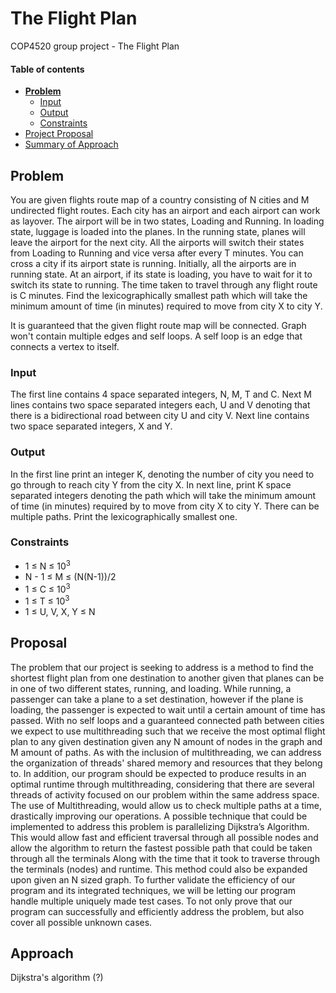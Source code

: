 # The Flight Plan
COP4520 group project - The Flight Plan
<h4>Table of contents</h4>
<ul>
  <li>
    <a href="#problem"><b>Problem</b></a>
    <ul>
      <li><a href="#input">Input</a></li>
      <li><a href="#output">Output</a></li>
      <li><a href="#constraints">Constraints</a></li>
    </ul>
  </li>
  <li><a href="#proposal">Project Proposal</a></li>
  <li><a href="#approach">Summary of Approach</a></li>
</ul>

## Problem
You are given flights route map of a country consisting of N cities and M undirected flight routes. Each city has an airport and each airport can work as layover. The airport will be in two states, Loading and Running. In loading state, luggage is loaded into the planes. In the running state, planes will leave the airport for the next city. All the airports will switch their states from Loading to Running and vice versa after every T minutes. You can cross a city if its airport state is running. Initially, all the airports are in running state. At an airport, if its state is loading, you have to wait for it to switch its state to running. The time taken to travel through any flight route is C minutes. Find the lexicographically smallest path which will take the minimum amount of time (in minutes) required to move from city X to city Y.

It is guaranteed that the given flight route map will be connected. Graph won't contain multiple edges and self loops. A self loop is an edge that connects a vertex to itself.

### Input
The first line contains 4 space separated integers, N, M, T and C. Next M lines contains two space separated integers each, U and V denoting that there is a bidirectional road between city U and city V. Next line contains two space separated integers, X and Y.

### Output
In the first line print an integer K, denoting the number of city you need to go through to reach city Y from the city X. In next line, print K space separated integers denoting the path which will take the minimum amount of time (in minutes) required by to move from city X to city Y. There can be multiple paths. Print the lexicographically smallest one.

### Constraints
- 1 ≤ N ≤ 10<sup>3</sup>
- N - 1 ≤ M ≤ (N(N-1))/2
- 1 ≤ C ≤ 10<sup>3</sup>
- 1 ≤ T ≤ 10<sup>3</sup>
- 1 ≤ U, V, X, Y ≤ N

## Proposal
The problem that our project is seeking to address is a method to find the shortest flight plan from one destination to another given that planes can be in one of two different states, running, and loading. While running, a passenger can take a plane to a set destination, however if the plane is loading, the passenger is expected to wait until a certain amount of time has passed. With no self loops and a guaranteed connected path between cities we expect to use multithreading such that we receive the most optimal flight plan to any given destination given any N amount of nodes in the graph and M amount of paths. As with the inclusion of multithreading, we can address the organization of threads' shared memory and resources that they belong to. In addition, our program should be expected to produce results in an optimal runtime through multithreading, considering that there are several threads of activity focused on our problem within the same address space. The use of Multithreading, would allow us to check multiple paths at a time, drastically improving our operations. A possible technique that could be implemented to address this problem is parallelizing Dijkstra’s Algorithm. This would allow fast and efficient traversal through all possible nodes and allow the algorithm to return the fastest possible path that could be taken through all the terminals Along with the time that it took to traverse through the terminals (nodes) and runtime. This method could also be expanded upon given an N sized graph. To further validate the efficiency of our program and its integrated techniques, we will be letting our program handle multiple uniquely made test cases. To not only prove that our program can successfully and efficiently address the problem, but also cover all possible unknown cases.

## Approach
Dijkstra's algorithm (?)
